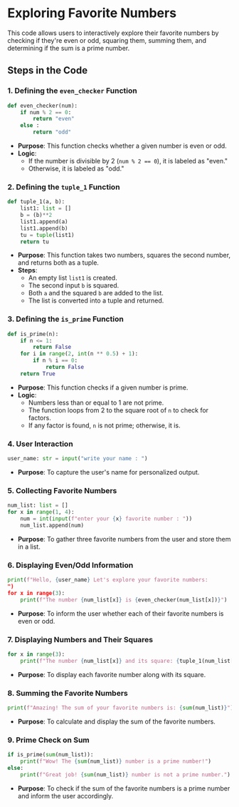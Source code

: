 
# Exploring Favorite Numbers

This code allows users to interactively explore their favorite numbers by checking if they're even or odd, squaring them, summing them, and determining if the sum is a prime number.

## Steps in the Code

### 1. **Defining the `even_checker` Function**
```python
def even_checker(num):
    if num % 2 == 0:
        return "even"
    else :
        return "odd"
```
- **Purpose**: This function checks whether a given number is even or odd.
- **Logic**: 
  - If the number is divisible by 2 (`num % 2 == 0`), it is labeled as "even."
  - Otherwise, it is labeled as "odd."

### 2. **Defining the `tuple_1` Function**
```python
def tuple_1(a, b):
    list1: list = [] 
    b = (b)**2
    list1.append(a)
    list1.append(b)
    tu = tuple(list1)
    return tu
```
- **Purpose**: This function takes two numbers, squares the second number, and returns both as a tuple.
- **Steps**:
  - An empty list `list1` is created.
  - The second input `b` is squared.
  - Both `a` and the squared `b` are added to the list.
  - The list is converted into a tuple and returned.

### 3. **Defining the `is_prime` Function**
```python
def is_prime(n):
    if n <= 1:
        return False
    for i in range(2, int(n ** 0.5) + 1):
        if n % i == 0:
            return False
    return True
```
- **Purpose**: This function checks if a given number is prime.
- **Logic**:
  - Numbers less than or equal to 1 are not prime.
  - The function loops from 2 to the square root of `n` to check for factors.
  - If any factor is found, `n` is not prime; otherwise, it is.

### 4. **User Interaction**
```python
user_name: str = input("write your name : ")
```
- **Purpose**: To capture the user's name for personalized output.

### 5. **Collecting Favorite Numbers**
```python
num_list: list = []
for x in range(1, 4):
    num = int(input(f"enter your {x} favorite number : "))
    num_list.append(num)
```
- **Purpose**: To gather three favorite numbers from the user and store them in a list.

### 6. **Displaying Even/Odd Information**
```python
print(f"Hello, {user_name} Let's explore your favorite numbers:
")
for x in range(3):
    print(f"The number {num_list[x]} is {even_checker(num_list[x])}")
```
- **Purpose**: To inform the user whether each of their favorite numbers is even or odd.

### 7. **Displaying Numbers and Their Squares**
```python
for x in range(3):
    print(f"The number {num_list[x]} and its square: {tuple_1(num_list[x], num_list[x])}")
```
- **Purpose**: To display each favorite number along with its square.

### 8. **Summing the Favorite Numbers**
```python
print(f"Amazing! The sum of your favorite numbers is: {sum(num_list)}")
```
- **Purpose**: To calculate and display the sum of the favorite numbers.

### 9. **Prime Check on Sum**
```python
if is_prime(sum(num_list)):
    print(f"Wow! The {sum(num_list)} number is a prime number!")
else:
    print(f"Great job! {sum(num_list)} number is not a prime number.")
```
- **Purpose**: To check if the sum of the favorite numbers is a prime number and inform the user accordingly.
